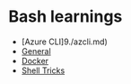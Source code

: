 # Bash learnings

- [Azure CLI]9./azcli.md)
- [General](./general.md)
- [Docker](./docker.md)
- [Shell Tricks](./shelltricks.md)
